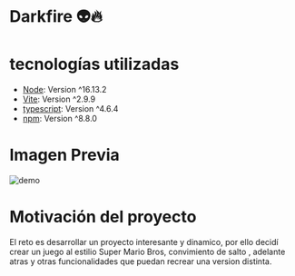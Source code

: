 # Darkfire :alien::fire:

# tecnologías utilizadas 

* [Node](https://nodejs.org/es/): Version ^16.13.2 
* [Vite](https://vitejs.dev/guide/#scaffolding-your-first-vite-project): Version ^2.9.9
* [typescript](https://www.typescriptlang.org/): Version ^4.6.4
* [npm](https://www.npmjs.com/): Version ^8.8.0

# Imagen Previa

![demo](https://user-images.githubusercontent.com/96850176/169742802-5183aa88-02d0-4952-a9d1-5a439df4a1f2.jpeg)

# Motivación del proyecto

El reto es desarrollar un proyecto interesante y dinamico, por ello decidí crear un juego al estilio Super Mario Bros, convimiento de salto , adelante atras y otras funcionalidades que puedan recrear una version distinta.